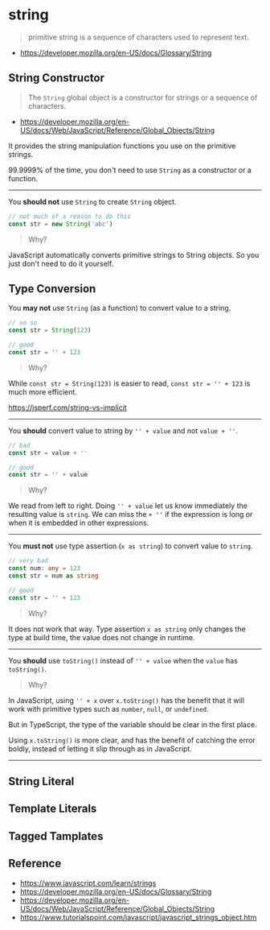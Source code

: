 # string

> primitive string is a sequence of characters used to represent text.

- <https://developer.mozilla.org/en-US/docs/Glossary/String>

## String Constructor

> The `String` global object is a constructor for strings or a sequence of characters.

- <https://developer.mozilla.org/en-US/docs/Web/JavaScript/Reference/Global_Objects/String>

It provides the string manipulation functions you use on the primitive strings.

99.9999% of the time,
you don't need to use `String` as a constructor or a function.

---

You **should not** use `String` to create `String` object.

```ts
// not much of a reason to do this
const str = new String('abc')
```

> Why?

JavaScript automatically converts primitive strings to String objects.
So you just don't need to do it yourself.

## Type Conversion

You **may not** use `String` (as a function) to convert value to a string.

```ts
// so so
const str = String(123)

// good
const str = '' + 123
```

> Why?

While `const str = String(123)` is easier to read,
`const str = '' + 123` is much more efficient.

<https://jsperf.com/string-vs-implicit>

---

You **should** convert value to string by `'' + value` and not `value + ''`.

```ts
// bad
const str = value + ''

// good
const str = '' + value
```

> Why?

We read from left to right.
Doing `'' + value` let us know immediately the resulting value is `string`.
We can miss the `+ ''` if the expression is long or when it is embedded in other expressions.

---

You **must not** use type assertion (`x as string`) to convert value to `string`.

```ts
// very bad
const num: any = 123
const str = num as string

// good
const str = '' + 123
```

> Why?

It does not work that way.
Type assertion `x as string` only changes the type at build time,
the value does not change in runtime.

---

You **should** use `toString()` instead of `'' + value` when the `value` has `toString()`.

> Why?

In JavaScript,
using `'' + x` over `x.toString()` has the benefit that it will work with primitive types such as `number`, `null`, or `undefined`.

But in TypeScript,
the type of the variable should be clear in the first place.

Using `x.toString()` is more clear,
and has the benefit of catching the error boldly,
instead of letting it slip through as in JavaScript.

---

## String Literal

## Template Literals

## Tagged Tamplates

## Reference

- <https://www.javascript.com/learn/strings>
- <https://developer.mozilla.org/en-US/docs/Glossary/String>
- <https://developer.mozilla.org/en-US/docs/Web/JavaScript/Reference/Global_Objects/String>
- <https://www.tutorialspoint.com/javascript/javascript_strings_object.htm>
